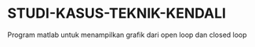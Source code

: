 # STUDI-KASUS-TEKNIK-KENDALI
Program matlab untuk menampilkan grafik dari open loop dan closed loop
